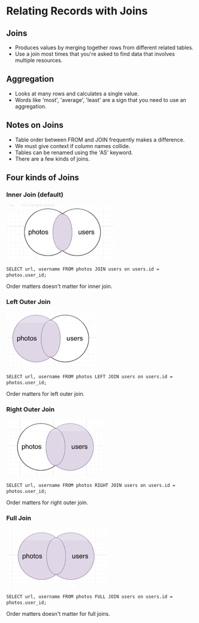 # Relating Records with Joins

## Joins

* Produces values by merging together rows from different related tables.
* Use a join most times that you're asked to find data that involves multiple resources.

## Aggregation

* Looks at many rows and calculates a single value.
* Words like 'most', 'average', 'least' are a sign that you need to use an aggregation.

## Notes on Joins

* Table order between FROM and JOIN frequently makes a difference.
* We must give context if column names collide.
* Tables can be renamed using the 'AS' keyword.
* There are a few kinds of joins.

## Four kinds of Joins

### Inner Join (default)

![Inner Join](inner_join.png)

```postgresql
SELECT url, username FROM photos JOIN users on users.id = photos.user_id;
```

Order matters doesn't matter for inner join.

### Left Outer Join

![Left Outer Join](left_outer_join.png)

```postgresql
SELECT url, username FROM photos LEFT JOIN users on users.id = photos.user_id;
```

Order matters for left outer join.

### Right Outer Join

![Right Outer Join](right_outer_join.png)

```postgresql
SELECT url, username FROM photos RIGHT JOIN users on users.id = photos.user_id;
```

Order matters for right outer join.

### Full Join

![Full Join](full_join.png)

```postgresql
SELECT url, username FROM photos FULL JOIN users on users.id = photos.user_id;
```

Order matters doesn't matter for full joins.
